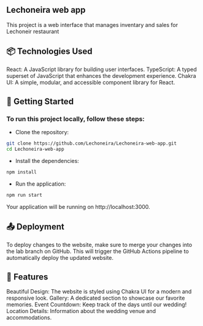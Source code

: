 ## Lechoneira web app

This project is a web interface that manages inventary and sales for Lechoneir restaurant

## 📦 Technologies Used

React: A JavaScript library for building user interfaces.
TypeScript: A typed superset of JavaScript that enhances the development experience.
Chakra UI: A simple, modular, and accessible component library for React.

## 🚀 Getting Started

### To run this project locally, follow these steps:

- Clone the repository:

```bash
git clone https://github.com/Lechoneira/Lechoneira-web-app.git
cd Lechoneira-web-app
```

- Install the dependencies:

```bash
npm install

```

- Run the application:

```bash
npm run start
```

Your application will be running on http://localhost:3000.

## 📤 Deployment

To deploy changes to the website, make sure to merge your changes into the lab branch on GitHub. This will trigger the GitHub Actions pipeline to automatically deploy the updated website.

## 🎨 Features

Beautiful Design: The website is styled using Chakra UI for a modern and responsive look.
Gallery: A dedicated section to showcase our favorite memories.
Event Countdown: Keep track of the days until our wedding!
Location Details: Information about the wedding venue and accommodations.
